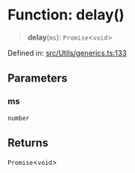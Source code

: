# Function: delay()

> **delay**(`ms`): `Promise`\<`void`\>

Defined in: [src/Utils/generics.ts:133](https://github.com/Fokusdotid/bail/blob/82f46c566476ac566bfd781dede14412fcdfb787/src/Utils/generics.ts#L133)

## Parameters

### ms

`number`

## Returns

`Promise`\<`void`\>
